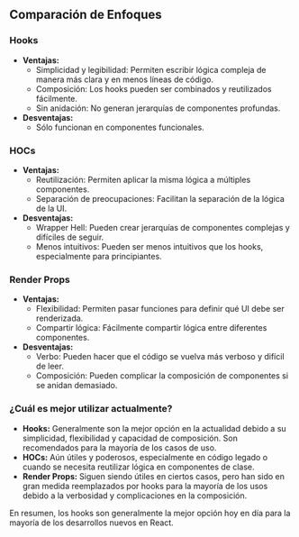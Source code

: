 ## Comparación de Enfoques

### Hooks

- **Ventajas:**
  - Simplicidad y legibilidad: Permiten escribir lógica compleja de manera más clara y en menos líneas de código.
  - Composición: Los hooks pueden ser combinados y reutilizados fácilmente.
  - Sin anidación: No generan jerarquías de componentes profundas.
- **Desventajas:**
  - Sólo funcionan en componentes funcionales.

### HOCs

- **Ventajas:**
  - Reutilización: Permiten aplicar la misma lógica a múltiples componentes.
  - Separación de preocupaciones: Facilitan la separación de la lógica de la UI.
- **Desventajas:**
  - Wrapper Hell: Pueden crear jerarquías de componentes complejas y difíciles de seguir.
  - Menos intuitivos: Pueden ser menos intuitivos que los hooks, especialmente para principiantes.

### Render Props

- **Ventajas:**
  - Flexibilidad: Permiten pasar funciones para definir qué UI debe ser renderizada.
  - Compartir lógica: Fácilmente compartir lógica entre diferentes componentes.
- **Desventajas:**
  - Verbo: Pueden hacer que el código se vuelva más verboso y difícil de leer.
  - Composición: Pueden complicar la composición de componentes si se anidan demasiado.

### ¿Cuál es mejor utilizar actualmente?

- **Hooks:** Generalmente son la mejor opción en la actualidad debido a su simplicidad, flexibilidad y capacidad de composición. Son recomendados para la mayoría de los casos de uso.
- **HOCs:** Aún útiles y poderosos, especialmente en código legado o cuando se necesita reutilizar lógica en componentes de clase.
- **Render Props:** Siguen siendo útiles en ciertos casos, pero han sido en gran medida reemplazados por hooks para la mayoría de los usos debido a la verbosidad y complicaciones en la composición.

En resumen, los hooks son generalmente la mejor opción hoy en día para la mayoría de los desarrollos nuevos en React.
